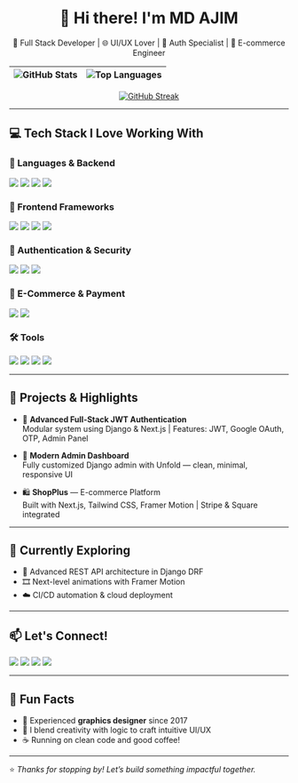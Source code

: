 <h1 align="center">👋 Hi there! I'm MD AJIM</h1>

<p align="center">
  🎯 Full Stack Developer | 🌐 UI/UX Lover | 🔐 Auth Specialist | 🛒 E-commerce Engineer  
</p>

<div align="center">
  
| ![GitHub Stats](https://github-readme-stats.vercel.app/api?username=md-ajim&show_icons=true&theme=transparent&hide_border=true&bg_color=00000000) | ![Top Languages](https://github-readme-stats.vercel.app/api/top-langs/?username=md-ajim&layout=compact&theme=transparent&hide_border=true&bg_color=00000000) |
|----------------------------------------------------------------------------------------------------------------------------------------------------|------------------------------------------------------------------------------------------------------------------------------------------------------------|

</div>

<p align="center">
  <a href="https://git.io/streak-stats">
    <img src="https://streak-stats.demolab.com?user=md-ajim&theme=radical&hide_border=true" alt="GitHub Streak"/>
  </a>
<!--   <a href="https://github.com/md-ajim">
    <img src="https://github-readme-stats.vercel.app/api/top-langs/?username=md-ajim&layout=compact&theme=radical&hide_border=true" alt="Top Languages"/>
  </a> -->
</p>



---

## 💻 Tech Stack I Love Working With

### 🚀 Languages & Backend
<p>
  <img src="https://img.shields.io/badge/Python-3776AB?style=for-the-badge&logo=python&logoColor=white"/>
  <img src="https://img.shields.io/badge/Django-092E20?style=for-the-badge&logo=django&logoColor=white"/>
  <img src="https://img.shields.io/badge/DRF-ff1709?style=for-the-badge&logo=django&logoColor=white"/>
  <img src="https://img.shields.io/badge/MySQL-4479A1?style=for-the-badge&logo=mysql&logoColor=white"/>
</p>

### 🎨 Frontend Frameworks
<p>
  <img src="https://img.shields.io/badge/React-20232a?style=for-the-badge&logo=react&logoColor=61DAFB"/>
  <img src="https://img.shields.io/badge/Next.js-000000?style=for-the-badge&logo=nextdotjs&logoColor=white"/>
  <img src="https://img.shields.io/badge/Tailwind_CSS-38B2AC?style=for-the-badge&logo=tailwind-css&logoColor=white"/>
<!--   <img src="https://img.shields.io/badge/Material--Tailwind-06B6D4?style=for-the-badge"/> -->
  <img src="https://img.shields.io/badge/Shadcn_UI-0EA5E9?style=for-the-badge"/>
<!--   <img src="https://img.shields.io/badge/Framer_Motion-E10098?style=for-the-badge&logo=framer&logoColor=white"/> -->
</p>

### 🔐 Authentication & Security
<p>
  <img src="https://img.shields.io/badge/JWT-black?style=for-the-badge&logo=jsonwebtokens&logoColor=white"/>
  <img src="https://img.shields.io/badge/NextAuth.js-0A0A0A?style=for-the-badge"/>
  <img src="https://img.shields.io/badge/Google_OAuth-4285F4?style=for-the-badge&logo=google&logoColor=white"/>
</p>

### 🛒 E-Commerce & Payment
<p>
  <img src="https://img.shields.io/badge/Stripe-635BFF?style=for-the-badge&logo=stripe&logoColor=white"/>
  <img src="https://img.shields.io/badge/Square-28C101?style=for-the-badge"/>
</p>

### 🛠️ Tools
<p>
  <img src="https://img.shields.io/badge/Git-F05032?style=for-the-badge&logo=git&logoColor=white"/>
  <img src="https://img.shields.io/badge/GitHub-181717?style=for-the-badge&logo=github&logoColor=white"/>
  <img src="https://img.shields.io/badge/VS_Code-007ACC?style=for-the-badge&logo=visual-studio-code&logoColor=white"/>
  <img src="https://img.shields.io/badge/Postman-FF6C37?style=for-the-badge&logo=postman&logoColor=white"/>
</p>

---

## 🚀 Projects & Highlights

- 🔐 **Advanced Full-Stack JWT Authentication**  
  Modular system using Django & Next.js | Features: JWT, Google OAuth, OTP, Admin Panel

- 💼 **Modern Admin Dashboard**  
  Fully customized Django admin with Unfold — clean, minimal, responsive UI

- 🛍️ **ShopPlus** — E-commerce Platform  
  Built with Next.js, Tailwind CSS, Framer Motion | Stripe & Square integrated

---

## 🌱 Currently Exploring

- 🧠 Advanced REST API architecture in Django DRF  
- 🎞️ Next-level animations with Framer Motion  
- ☁️ CI/CD automation & cloud deployment

---

## 📫 Let's Connect!

<p>
  <a href="https://ajim-dev.vercel.app/"><img src="https://img.shields.io/badge/🌐 Portfolio-000?style=for-the-badge&logo=vercel"/></a>
  <a href="https://www.linkedin.com/in/md-ajim-a3a7b027a/"><img src="https://img.shields.io/badge/LinkedIn-0A66C2?style=for-the-badge&logo=linkedin&logoColor=white"/></a>
  <a href="mailto:mdajim@gmail.com"><img src="https://img.shields.io/badge/Gmail-D14836?style=for-the-badge&logo=gmail&logoColor=white"/></a>
  <a href="https://github.com/md-ajim"><img src="https://img.shields.io/badge/GitHub-000000?style=for-the-badge&logo=github&logoColor=white"/></a>
</p>

---

## 🧠 Fun Facts

- 📸 Experienced **graphics designer** since 2017  
- 🧩 I blend creativity with logic to craft intuitive UI/UX  
- ☕ Running on clean code and good coffee!

---

⭐️ *Thanks for stopping by! Let’s build something impactful together.*


